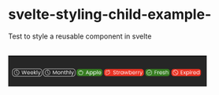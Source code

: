 # svelte-styling-child-example-
Test to style a reusable component in svelte



<br/>
<img src="https://github.com/TIKramer/svelte-styling-child-example-/blob/main/Screen%20Shot%202023-03-14%20at%2011.14.28.png" width='80%' height="30%">
<br/>
